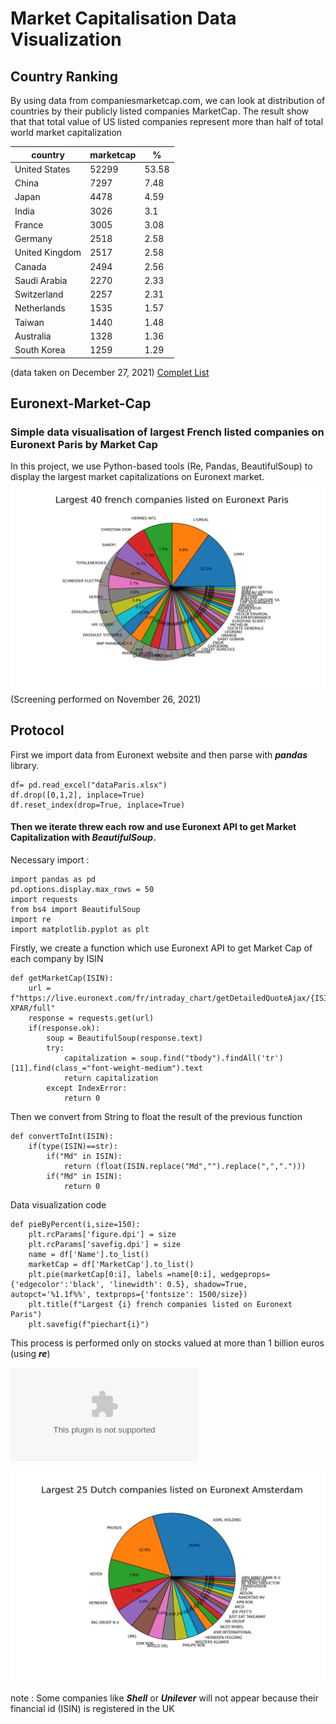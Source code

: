 #  Market Capitalisation Data Visualization
## Country Ranking

By using data from companiesmarketcap.com, we can look at distribution of countries by their publicly listed companies MarketCap.
The result show that that total value of US listed companies represent more than half of total world market capitalization

country|marketcap|%
---|---|---
United States|52299|53.58
China|7297|7.48
Japan|4478|4.59
India|3026|3.1
France|3005|3.08
Germany|2518|2.58
United Kingdom|2517|2.58
Canada|2494|2.56
Saudi Arabia|2270|2.33
Switzerland|2257|2.31
Netherlands|1535|1.57
Taiwan|1440|1.48
Australia|1328|1.36
South Korea|1259|1.29

(data taken on December 27, 2021)
[Complet List](country_by_marketcap.ipynb)


## Euronext-Market-Cap
### Simple data visualisation of largest French listed companies on Euronext Paris by Market Cap

In this project, we use Python-based tools (Re, Pandas, BeautifulSoup) to display the largest market capitalizations on Euronext market.
![Paris 60 largest Cap](piechart40.png)
(Screening performed on November 26, 2021)

## Protocol
First we import data from Euronext website and then parse with __*pandas*__ library.
```
df= pd.read_excel("dataParis.xlsx")
df.drop([0,1,2], inplace=True)
df.reset_index(drop=True, inplace=True)
```

#### Then we iterate threw each row and use Euronext API to get Market Capitalization with __*BeautifulSoup*__.
Necessary import :
```
import pandas as pd
pd.options.display.max_rows = 50
import requests
from bs4 import BeautifulSoup
import re
import matplotlib.pyplot as plt
```

Firstly, we create a function which use Euronext API to get Market Cap of each company by ISIN
```
def getMarketCap(ISIN):
    url = f"https://live.euronext.com/fr/intraday_chart/getDetailedQuoteAjax/{ISIN}-XPAR/full"
    response = requests.get(url)
    if(response.ok):
        soup = BeautifulSoup(response.text)
        try:
            capitalization = soup.find("tbody").findAll('tr')[11].find(class_="font-weight-medium").text
            return capitalization
        except IndexError:
            return 0
```

Then we convert from String to float the result of the previous function
```
def convertToInt(ISIN):
    if(type(ISIN)==str):
        if("Md" in ISIN):
            return (float(ISIN.replace("Md","").replace(",",".")))
        if("Md" in ISIN):
            return 0
```

Data visualization code
```
def pieByPercent(i,size=150):
    plt.rcParams['figure.dpi'] = size
    plt.rcParams['savefig.dpi'] = size
    name = df['Name'].to_list()
    marketCap = df['MarketCap'].to_list()
    plt.pie(marketCap[0:i], labels =name[0:i], wedgeprops={'edgecolor':'black', 'linewidth': 0.5}, shadow=True, autopct='%1.1f%%', textprops={'fontsize': 1500/size})
    plt.title(f"Largest {i} french companies listed on Euronext Paris")
    plt.savefig(f"piechart{i}")

```

This process is performed only on stocks valued at more than 1 billion euros (using __*re*__)

![result table](result.csv)


![Amsterdam 25 largest Cap](amsterdam25.png)

note : Some companies like __*Shell*__ or __*Unilever*__ will not appear because their financial id (ISIN) is registered in the UK
